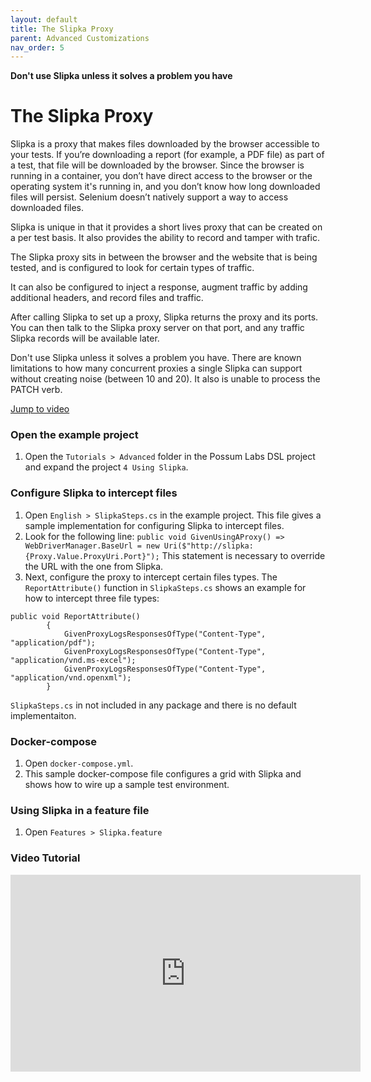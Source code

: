 ```yaml
---
layout: default
title: The Slipka Proxy
parent: Advanced Customizations
nav_order: 5
---
```


**Don't use Slipka unless it solves a problem you have**

# The Slipka Proxy

Slipka is a proxy that makes files downloaded by the browser accessible to your tests. If you’re downloading a report (for example, a PDF file) as part of a test, that file will be downloaded by the browser. Since the browser is running in a container, you don’t have direct access to the browser or the operating system it's running in, and you don’t know how long downloaded files will persist. Selenium doesn’t natively support a way to access downloaded files.

Slipka is unique in that it provides a short lives proxy that can be created on a per test basis. It also provides the ability to record and tamper with trafic. 

The Slipka proxy sits in between the browser and the website that is being tested, and is configured to look for certain types of traffic. 

It can also be configured to inject a response, augment traffic by adding additional headers, and record files and traffic.

After calling Slipka to set up a proxy, Slipka returns the proxy and its ports. You can then talk to the Slipka proxy server on that port, and any traffic Slipka records will be available later.

Don't use Slipka unless it solves a problem you have. There are known limitations to how many concurrent proxies a single Slipka can support without creating noise (between 10 and 20). It also is unable to process the PATCH verb.

[Jump to video](#video-tutorial)

### Open the example project

1. Open the `Tutorials > Advanced` folder in the Possum Labs DSL project and expand the project `4 Using Slipka`.

### Configure Slipka to intercept files

1. Open `English > SlipkaSteps.cs` in the example project. This file gives a sample implementation for configuring Slipka to intercept files.
1. Look for the following line: `public void GivenUsingAProxy()
            => WebDriverManager.BaseUrl =
            new Uri($"http://slipka:{Proxy.Value.ProxyUri.Port}");` This statement is necessary to override the URL with the one from Slipka.
1. Next, configure the proxy to intercept certain files types. The `ReportAttribute()` function in `SlipkaSteps.cs` shows an example for how to intercept three file types:

```
public void ReportAttribute()
        {
            GivenProxyLogsResponsesOfType("Content-Type", "application/pdf");
            GivenProxyLogsResponsesOfType("Content-Type", "application/vnd.ms-excel");
            GivenProxyLogsResponsesOfType("Content-Type", "application/vnd.openxml");
        }
```

`SlipkaSteps.cs` in not included in any package and there is no default implementaiton.

### Docker-compose

1. Open `docker-compose.yml`.
1. This sample docker-compose file configures a grid with Slipka and shows how to wire up a sample test environment.

### Using Slipka in a feature file

1. Open `Features > Slipka.feature`

### Video Tutorial

<iframe width="560" height="315" src="https://www.youtube.com/embed/gjraFjBDHZ4" frameborder="0" allow="accelerometer; autoplay; encrypted-media; gyroscope; picture-in-picture" allowfullscreen></iframe>

<feeback>